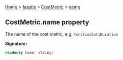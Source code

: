[Home](./index) &gt; [faastjs](./faastjs.md) &gt; [CostMetric](./faastjs.costmetric.md) &gt; [name](./faastjs.costmetric.name.md)

## CostMetric.name property

The name of the cost metric, e.g. `functionCallDuration`

<b>Signature:</b>

```typescript
readonly name: string;
```
